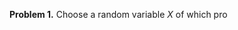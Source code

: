 **Problem 1.** Choose a random variable $X$ of which pro
<!--stackedit_data:
eyJoaXN0b3J5IjpbLTE1NzYxMjEzOTRdfQ==
-->